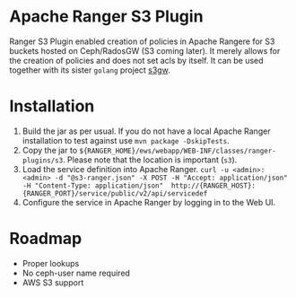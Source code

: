 # Apache Ranger S3 Plugin

Ranger S3 Plugin enabled creation of policies in Apache Rangere for S3 buckets hosted on Ceph/RadosGW (S3 coming later). 
It merely allows for the creation of policies and does not set acls by itself. It can be used together with its sister 
`golang` project [s3gw](http://github.com/bolkedebruin/s3gw).

# Installation

1. Build the jar as per usual. If you do not have a local Apache Ranger installation to test against use 
`mvn package -DskipTests`.
2. Copy the jar to `${RANGER_HOME}/ews/webapp/WEB-INF/classes/ranger-plugins/s3`. Please note that the location
is important (`s3`). 
3. Load the service definition into Apache Ranger. 
`curl -u <admin>:<admin> -d "@s3-ranger.json" -X POST -H "Accept: application/json" -H "Content-Type: application/json" 
http://{RANGER_HOST}:{RANGER_PORT}/service/public/v2/api/servicedef`
4. Configure the service in Apache Ranger by logging in to the Web UI.

# Roadmap

* Proper lookups
* No ceph-user name required
* AWS S3 support

